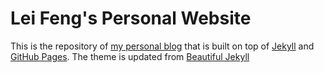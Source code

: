 # Lei Feng's Personal Website

This is the repository of [my personal blog](http://www.leifengblog.net/) that is built on top of [Jekyll](http://jekyllrb.com/) and [GitHub Pages](https://pages.github.com/). The theme is updated from [Beautiful Jekyll](http://deanattali.com/beautiful-jekyll)


